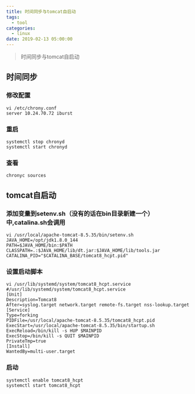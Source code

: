 ```yaml
---
title: 时间同步与tomcat自启动
tags:
  - tool
categories:
  - linux
date: 2019-02-13 05:00:00
---
```

> 时间同步与tomcat自启动
<!-- more -->

## 时间同步
### 修改配置
```
vi /etc/chrony.conf
server 10.24.70.72 iburst
```
### 重启
```
systemctl stop chronyd
systemctl start chronyd
```
### 查看
```
chronyc sources
```
## tomcat自启动
### 添加变量到setenv.sh（没有的话在bin目录新建一个）中,catalina.sh会调用
```
vi /usr/local/apache-tomcat-8.5.35/bin/setenv.sh
JAVA_HOME=/opt/jdk1.8.0_144
PATH=$JAVA_HOME/bin:$PATH
CLASSPATH=.:$JAVA_HOME/lib/dt.jar:$JAVA_HOME/lib/tools.jar
CATALINA_PID="$CATALINA_BASE/tomcat8_hcpt.pid"
```
### 设置启动脚本
```
vi /usr/lib/systemd/system/tomcat8_hcpt.service
#/usr/lib/systemd/system/tomcat8_hcpt.service
[Unit]
Description=Tomcat8
After=syslog.target network.target remote-fs.target nss-lookup.target
[Service]
Type=forking
PIDFile=/usr/local/apache-tomcat-8.5.35/tomcat8_hcpt.pid
ExecStart=/usr/local/apache-tomcat-8.5.35/bin/startup.sh
ExecReload=/bin/kill -s HUP $MAINPID
ExecStop=/bin/kill -s QUIT $MAINPID
PrivateTmp=true
[Install]
WantedBy=multi-user.target
```
### 启动
```
systemctl enable tomcat8_hcpt
systemctl start tomcat8_hcpt
```

